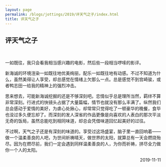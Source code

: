 ```yaml
---
layout: page
permalink: /blogs/jottings/2019/评天气之子/index.html
title: 评天气之子
---
```


## 评天气之子
<br>

一如既往，我只会看我相当感兴趣的电影，然后些一段相当啰嗦的影评。

新海诚的环境渲染一如既往地优美绚丽，配乐一如既往地有动感。不过不知道为什么，虽然美得让人享受，却总感觉在情绪上欠那么一点。总是感觉不到宫崎骏，或者鸭志田一给我的精神上的强烈冲击。

思来想去，可能新海诚挖掘的还是不够深刻吧。恋情似乎总是理所当然，羁绊不算非常深刻。行进式的快镜头占据了大量篇幅，情节也就没有那么丰满了。纵然我们总会感动于爱情的美好，为虐心处揪心，却常常只觉得吃了一顿豪华的晚餐，食毕也没过多久便忘却了。而深刻的发人深省的作品更像是向喜欢的人表白的那次平淡无奇的饭局，虽然总能吃到相同味道，却总会凭借味道回忆起美好的过往。

不过啊，天气之子还是有深刻的味道的。享受过这场盛宴，脑子里一直回响着——做一个温柔善良的人吧，为世间祈祷晴天，做世界的太阳，就算总有一天会燃烧殆尽。因为在燃尽前，我们一定会遇到同样温柔善良的人，为你而祈祷，拼尽全力做你一个人的太阳。

<p align="right">2019-11-11</p>